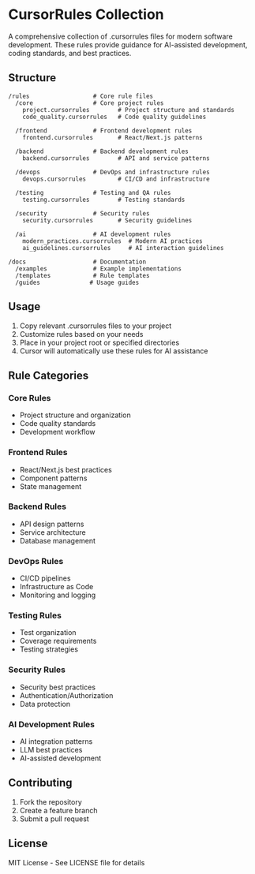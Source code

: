 # CursorRules Collection

A comprehensive collection of .cursorrules files for modern software development. These rules provide guidance for AI-assisted development, coding standards, and best practices.

## Structure

```
/rules                  # Core rule files
  /core                 # Core project rules
    project.cursorrules        # Project structure and standards
    code_quality.cursorrules   # Code quality guidelines
  
  /frontend             # Frontend development rules
    frontend.cursorrules       # React/Next.js patterns
    
  /backend              # Backend development rules
    backend.cursorrules        # API and service patterns
    
  /devops               # DevOps and infrastructure rules
    devops.cursorrules         # CI/CD and infrastructure
    
  /testing              # Testing and QA rules
    testing.cursorrules        # Testing standards
    
  /security             # Security rules
    security.cursorrules       # Security guidelines
    
  /ai                   # AI development rules
    modern_practices.cursorrules  # Modern AI practices
    ai_guidelines.cursorrules     # AI interaction guidelines

/docs                   # Documentation
  /examples             # Example implementations
  /templates            # Rule templates
  /guides              # Usage guides
```

## Usage

1. Copy relevant .cursorrules files to your project
2. Customize rules based on your needs
3. Place in your project root or specified directories
4. Cursor will automatically use these rules for AI assistance

## Rule Categories

### Core Rules
- Project structure and organization
- Code quality standards
- Development workflow

### Frontend Rules
- React/Next.js best practices
- Component patterns
- State management

### Backend Rules
- API design patterns
- Service architecture
- Database management

### DevOps Rules
- CI/CD pipelines
- Infrastructure as Code
- Monitoring and logging

### Testing Rules
- Test organization
- Coverage requirements
- Testing strategies

### Security Rules
- Security best practices
- Authentication/Authorization
- Data protection

### AI Development Rules
- AI integration patterns
- LLM best practices
- AI-assisted development

## Contributing

1. Fork the repository
2. Create a feature branch
3. Submit a pull request

## License

MIT License - See LICENSE file for details 
